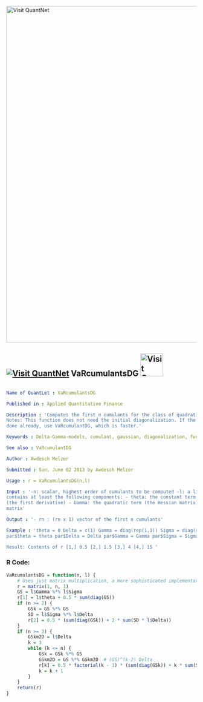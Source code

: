 
[<img src="https://github.com/QuantLet/Styleguide-and-FAQ/blob/master/pictures/banner.png" width="888" alt="Visit QuantNet">](http://quantlet.de/)

## [<img src="https://github.com/QuantLet/Styleguide-and-FAQ/blob/master/pictures/qloqo.png" alt="Visit QuantNet">](http://quantlet.de/) **VaRcumulantsDG** [<img src="https://github.com/QuantLet/Styleguide-and-FAQ/blob/master/pictures/QN2.png" width="60" alt="Visit QuantNet 2.0">](http://quantlet.de/)

```yaml

Name of QuantLet : VaRcumulantsDG

Published in : Applied Quantitative Finance

Description : 'Computes the first n cumulants for the class of quadratic forms of Gaussian vectors.
Notes: This function does not need the initial diagonalization. If the diagonalization has been
done already, use VaRcumulantDG, which is faster.'

Keywords : Delta-Gamma-models, cumulant, gaussian, diagonalization, function

See also : VaRcumulantDG

Author : Awdesch Melzer

Submitted : Sun, June 02 2013 by Awdesch Melzer

Usage : r = VaRcumulantsDG(n,l)

Input : '-n: scalar, highest order of cumulants to be computed -l: a list defining the distribution
contains at least the following components: - theta: the constant term - Delta: the linear term
(the first derivative) - Gamma: the quadratic term (the Hessian matrix) - Sigma: the covariance
matrix'

Output : '- rn : (rn x 1) vector of the first n cumulants'

Example : 'theta = 0 Delta = c(1) Gamma = diag(rep(1,1)) Sigma = diag(rep(1,1)) par = list()
par$theta = theta par$Delta = Delta par$Gamma = Gamma par$Sigma = Sigma VaRcumulantsDG(4,par)

Result: Contents of r [1,] 0.5 [2,] 1.5 [3,] 4 [4,] 15 '

```


### R Code:
```r
VaRcumulantsDG = function(n, l) {
    # Uses just matrix multiplication, a more sophisticated implementation would use a Hessenberg decomposition for higher n.
    r = matrix(1, n, 1)
    GS = l$Gamma %*% l$Sigma
    r[1] = l$theta + 0.5 * sum(diag(GS))
    if (n >= 2) {
        GSk = GS %*% GS
        SD = l$Sigma %*% l$Delta
        r[2] = 0.5 * (sum(diag(GSk)) + 2 * sum(SD * l$Delta))
    }
    if (n >= 3) {
        GSkm2D = l$Delta
        k = 3
        while (k <= n) {
            GSk = GSk %*% GS
            GSkm2D = GS %*% GSkm2D  # (GS)^(k-2) Delta
            r[k] = 0.5 * factorial(k - 1) * (sum(diag(GSk)) + k * sum(SD * GSkm2D))
            k = k + 1
        }
    }
    return(r)
} 

```
